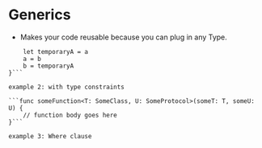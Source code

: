 # Generics

- Makes your code reusable because you can plug in any Type.

``` func swapTwoValues<T>(_ a: inoutT, _ b: inout T) {
    let temporaryA = a
    a = b
    b = temporaryA
}```

example 2: with type constraints

```func someFunction<T: SomeClass, U: SomeProtocol>(someT: T, someU: U) {
    // function body goes here
}```

example 3: Where clause